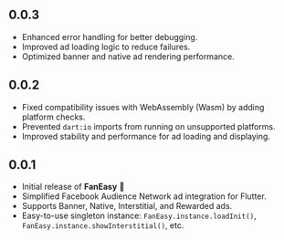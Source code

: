 ## 0.0.3

* Enhanced error handling for better debugging.
* Improved ad loading logic to reduce failures.
* Optimized banner and native ad rendering performance.

## 0.0.2

* Fixed compatibility issues with WebAssembly (Wasm) by adding platform checks.
* Prevented `dart:io` imports from running on unsupported platforms.
* Improved stability and performance for ad loading and displaying.

## 0.0.1

* Initial release of **FanEasy** 🎉
* Simplified Facebook Audience Network ad integration for Flutter.
* Supports Banner, Native, Interstitial, and Rewarded ads.
* Easy-to-use singleton instance: `FanEasy.instance.loadInit()`, `FanEasy.instance.showInterstitial()`, etc.